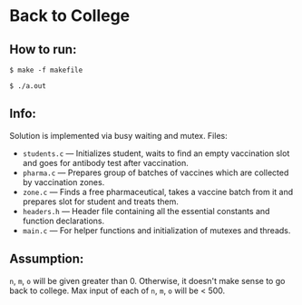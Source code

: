 # Back to College 

## How to run:

`$ make -f makefile`

`$ ./a.out`

## Info:

Solution is implemented via busy waiting and mutex. Files:

* `students.c` — Initializes student, waits to find an empty vaccination slot and goes for antibody test after vaccination.
* `pharma.c` — Prepares group of batches of vaccines which are collected by vaccination zones.
* `zone.c` — Finds a free pharmaceutical, takes a vaccine batch from it and prepares slot for student and treats them.
* `headers.h`	—	Header file containing all the essential constants and function declarations.
* `main.c` — 	For helper functions and initialization of mutexes and threads. 

## Assumption:

`n`, `m`, `o` will be given greater than 0. Otherwise, it doesn't make sense to go back to college. 
Max input of each of `n`, `m`, `o` will be < 500. 
